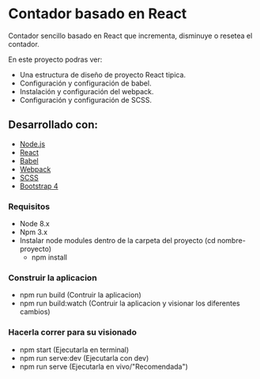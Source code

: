 # Contador basado en React

Contador sencillo basado en React que incrementa, disminuye o resetea el contador.

En este proyecto podras ver:
* Una estructura de diseño de proyecto React tipica.
* Configuración y configuración de babel.
* Instalación y configuración del webpack.
* Configuración y configuración de SCSS.

## Desarrollado con:
* [Node.js](https://nodejs.org/en/)
* [React](https://reactjs.org/)
* [Babel](https://babeljs.io/)
* [Webpack](https://webpack.js.org/)
* [SCSS](http://sass-lang.com/)
* [Bootstrap 4](https://getbootstrap.com/)

### Requisitos
* Node 8.x
* Npm 3.x
* Instalar node modules dentro de la carpeta del proyecto (cd nombre-proyecto)
   - npm install

### Construir la aplicacion
   - npm run build (Contruir la aplicacion)
   - npm run build:watch (Contruir la aplicacion y visionar los diferentes cambios)

### Hacerla correr para su visionado
 - npm start (Ejecutarla en terminal)
 - npm run serve:dev (Ejecutarla con dev)
 - npm run serve (Ejecutarla en vivo/"Recomendada")
